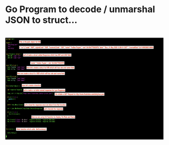 <h1> Go Program to decode / unmarshal JSON to struct... <h1>
<a href=""><img src="json_unmarshal.png" width="500" height="321" title="json_unmarshal" alt="json_unmarshal"></a>

